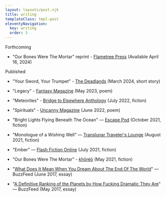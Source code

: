 ```yaml
---
layout: layouts/post.njk
title: writing
templateClass: tmpl-post
eleventyNavigation:
  key: writing
  order: 3
---
```


Forthcoming
- "Our Bones Were The Mortar" reprint - [Flametree Press](https://www.flametreepublishing.com/african-ghost-short-stories-isbn-9781804177976.html) (Available April 16, 2024)

Published

- "Your Sword, Your Trumpet" - [The Deadlands](https://thedeadlands.com/issue-33/) (March 2024, short story)

- "Legacy" - [Fantasy Magazine](https://www.fantasy-magazine.com/fm/poetry/legacy/) (May 2023, poem)

- "Meteorites" - [Bridge to Elsewhere Anthology](https://outlandentertainment.com/work/bridge-to-elsewhere/) (July 2022, fiction)

- "Spirituals" - [Uncanny Magazine](https://www.uncannymagazine.com/article/spirituals/) (June 2022, poem)

- "Bright Lights Flying Beneath The Ocean" — [Escape Pod](https://escapepod.org/2021/10/14/escape-pod-806-bright-lights-flying-beneath-the-ocean/) (October 2021, fiction)

- "Monologue of a Wishing Well" — [Translunar Traveler's Lounge](https://translunartravelerslounge.com/2021/08/15/monologue-of-a-wishing-well-by-anjali-patel/) (August 2021, fiction)

- "Ember" — [Flash Fiction Online](https://www.flashfictiononline.com/article/ember/) (July 2021, fiction)

- "Our Bones Were The Mortar" - [khōréō](https://www.khoreomag.com/fiction/our-bones-were-the-mortar/) (May 2021, fiction)

- "[What Does It Mean When You Dream About The End Of The World](https://www.buzzfeed.com/anjalipatel/what-does-it-mean-when-you-dream-about-the-end-of-the-world)" — BuzzFeed (June 2017, essay)

- "[A Definitive Ranking of the Planets by How Fucking Dramatic They Are](https://www.buzzfeed.com/anjalipatel/i-love-these-drama-queens-so-much)" — BuzzFeed (May 2017, essay)
